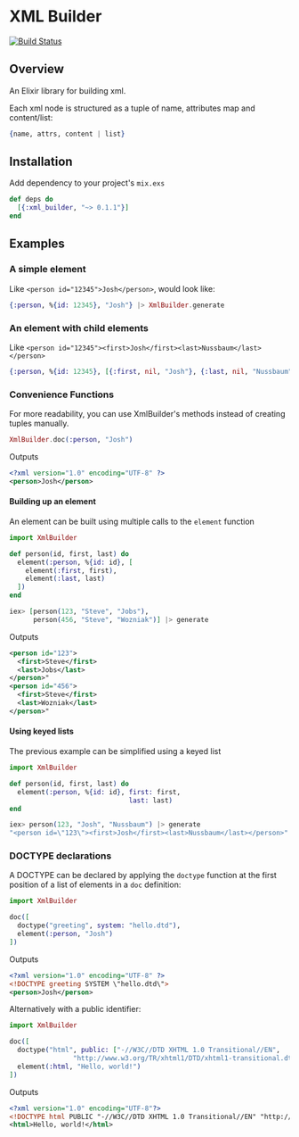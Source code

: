 XML Builder
=======

[![Build Status](https://travis-ci.org/joshnuss/xml_builder.svg?branch=master)](https://travis-ci.org/joshnuss/xml_builder)

## Overview

An Elixir library for building xml.

Each xml node is structured as a tuple of name, attributes map and content/list:

```elixir
{name, attrs, content | list}
```

## Installation

Add dependency to your project's `mix.exs`

```elixir
def deps do
  [{:xml_builder, "~> 0.1.1"}]
end
```

## Examples

### A simple element

Like `<person id="12345">Josh</person>`, would look like:

```elixir
{:person, %{id: 12345}, "Josh"} |> XmlBuilder.generate
```

### An element with child elements

Like `<person id="12345"><first>Josh</first><last>Nussbaum</last></person>`

```elixir
{:person, %{id: 12345}, [{:first, nil, "Josh"}, {:last, nil, "Nussbaum"}]} |> XmlBuilder.generate
```

### Convenience Functions

For more readability, you can use XmlBuilder's methods instead of creating tuples manually.

```elixir
XmlBuilder.doc(:person, "Josh")
```

Outputs

```xml
<?xml version="1.0" encoding="UTF-8" ?>
<person>Josh</person>
```

#### Building up an element

An element can be built using multiple calls to the `element` function

```elixir
import XmlBuilder

def person(id, first, last) do
  element(:person, %{id: id}, [
    element(:first, first),
    element(:last, last)
  ])
end

iex> [person(123, "Steve", "Jobs"),
      person(456, "Steve", "Wozniak")] |> generate
```

Outputs

```xml
<person id="123">
  <first>Steve</first>
  <last>Jobs</last>
</person>"
<person id="456">
  <first>Steve</first>
  <last>Wozniak</last>
</person>"
```

#### Using keyed lists

The previous example can be simplified using a keyed list

```elixir
import XmlBuilder

def person(id, first, last) do
  element(:person, %{id: id}, first: first,
                              last: last)
end

iex> person(123, "Josh", "Nussbaum") |> generate
"<person id=\"123\"><first>Josh</first><last>Nussbaum</last></person>"
```

### DOCTYPE declarations

A DOCTYPE can be declared by applying the `doctype` function at the first position of a list of elements in a `doc` definition:

```elixir
import XmlBuilder

doc([
  doctype("greeting", system: "hello.dtd"),
  element(:person, "Josh")
])
```

Outputs

```xml
<?xml version="1.0" encoding="UTF-8" ?>
<!DOCTYPE greeting SYSTEM \"hello.dtd\">
<person>Josh</person>
```

Alternatively with a public identifier:

```elixir
import XmlBuilder

doc([
  doctype("html", public: ["-//W3C//DTD XHTML 1.0 Transitional//EN",
                "http://www.w3.org/TR/xhtml1/DTD/xhtml1-transitional.dtd"]), 
  element(:html, "Hello, world!")
])
```

Outputs

```xml
<?xml version="1.0" encoding="UTF-8"?>
<!DOCTYPE html PUBLIC "-//W3C//DTD XHTML 1.0 Transitional//EN" "http://www.w3.org/TR/xhtml1/DTD/xhtml1-transitional.dtd">
<html>Hello, world!</html>
```
